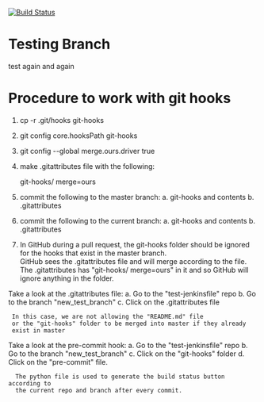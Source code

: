 






[![Build Status](https://jenkins.com/job/test-git-hooks/job/test-merge/badge/icon)](https://jenkins.com/job/test-git-hooks/job/test-merge/)









# Testing Branch
test again and again
# Procedure to work with git hooks

1.  cp -r .git/hooks git-hooks
2.  git config core.hooksPath git-hooks
3.  git config --global merge.ours.driver true
4.  make .gitattributes file with the following:

    git-hooks/ merge=ours

5.  commit the following to the master branch:
     a.  git-hooks and contents
     b.  .gitattributes

6.  commit the following to the current branch:
     a.  git-hooks and contents
     b.  .gitattributes

7.  In GitHub during a pull request, the git-hooks folder should be ignored for the hooks that exist in the master branch.  
    GitHub sees the .gitattributes file and will merge according to the file. 
    The .gitattributes has "git-hooks/ merge=ours" in it and so GitHub will ignore anything in the folder.

Take a look at the .gitattributes file:
  a. Go to the "test-jenkinsfile" repo
  b. Go to the branch "new_test_branch"
  c. Click on the .gitattributes file

     In this case, we are not allowing the "README.md" file
     or the "git-hooks" folder to be merged into master if they already
     exist in master

Take a look at the pre-commit hook:
  a.  Go to the "test-jenkinsfile" repo
  b.  Go to the branch "new_test_branch"
  c.  Click on the "git-hooks" folder
  d.  Click on the "pre-commit" file.

      The python file is used to generate the build status button according to
      the current repo and branch after every commit.

